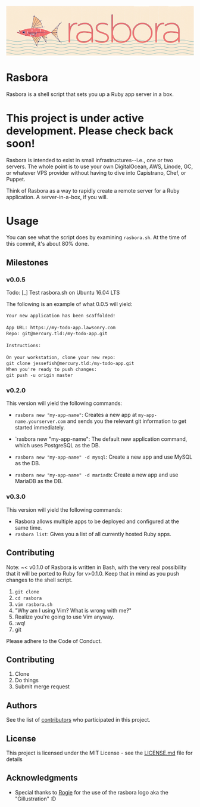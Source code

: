 ![Rasbora Logo](rasbora-rogie.png)

# Rasbora

Rasbora is a shell script that sets you up a Ruby app server in a box. 

# This project is under active development. Please check back soon!

Rasbora is intended to exist in small infrastructures--i.e., one or two servers. The whole point is to use your own DigitalOcean, AWS, Linode, GC, or whatever VPS provider without having to dive into Capistrano, Chef, or Puppet. 

Think of Rasbora as a way to rapidly create a remote server for a Ruby application. A server-in-a-box, if you will. 

# Usage

You can see what the script does by examining `rasbora.sh`. At the time of this commit, it's about 80% done. 

## Milestones

### v0.0.5

Todo: 
[_] Test rasbora.sh on Ubuntu 16.04 LTS

The following is an example of what 0.0.5 will yield:

```
Your new application has been scaffolded!

App URL: https://my-todo-app.lawsonry.com
Repo: git@mercury.tld:/my-todo-app.git

Instructions: 

On your workstation, clone your new repo:
git clone jessefish@mercury.tld:/my-todo-app.git
When you're ready to push changes:
git push -u origin master
```

### v0.2.0

This version will yield the following commands:

* `rasbora new "my-app-name"`: Creates a new app at `my-app-name.yourserver.com` and sends you the relevant git information to get started immediately.

* `rasbora new "my-app-name": The default new application command, which uses PostgreSQL as the DB.
* `rasbora new "my-app-name" -d mysql`: Create a new app and use MySQL as the DB.
* `rasbora new "my-app-name" -d mariadb`: Create a new app and use MariaDB as the DB.

### v0.3.0

This version will yield the following commands:

* Rasbora allows multiple apps to be deployed and configured at the same time. 
* `rasbora list`: Gives you a list of all currently hosted Ruby apps.
## Contributing

Note: ~< v0.1.0 of Rasbora is written in Bash, with the very real possibility that it will be ported to Ruby for v>0.1.0. Keep that in mind as you push changes to the shell script. 

1. `git clone`
2. `cd rasbora`
3. `vim rasbora.sh`
4. "Why am I using Vim? What is wrong with me?"
5. Realize you're going to use Vim anyway. 
6. :wq!
7. git 

Please adhere to the Code of Conduct.

## Contributing

1. Clone
2. Do things
3. Submit merge request

## Authors

See the list of [contributors](https://github.com/your/project/contributors) who participated in this project.

## License

This project is licensed under the MIT License - see the [LICENSE.md](LICENSE.md) file for details

## Acknowledgments

* Special thanks to [Rogie](https://github.com/rogie) for the use of the rasbora logo aka the "Gillustration" :D